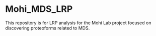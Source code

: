 # Mohi_MDS_LRP
This repository is for LRP analysis for the Mohi Lab project focused on discovering proteoforms related to MDS.
